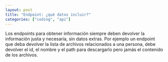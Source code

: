 ```yaml
---
layout: post
title: "Endpoint: ¿qué datos incluir?"
categories: ["coding", "api"]
---
```


Los endpoints para obtener información siempre deben devolver<!--more--> la información justa y necesaria, sin datos extras. Por ejemplo un endpoint que deba devolver la lista de archivos relacionados a una persona, debe devolver el id, el nombre y el path para descargarlo pero jamás el contenido de los archivos.
